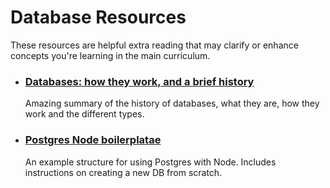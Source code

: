 # Database Resources

These resources are helpful extra reading that may clarify or enhance concepts you're learning in the main curriculum.

- ### [Databases: how they work, and a brief history](https://seldo.com/posts/databases_how_they_work_and_a_brief_history)
  Amazing summary of the history of databases, what they are, how they work and the different types.
- ### [Postgres Node boilerplatae](https://github.com/oliverjam/postgres-boilerplate)
  An example structure for using Postgres with Node. Includes instructions on creating a new DB from scratch.

